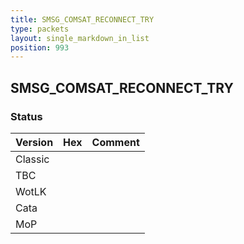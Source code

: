 ```yaml
---
title: SMSG_COMSAT_RECONNECT_TRY
type: packets
layout: single_markdown_in_list
position: 993
---
```


## SMSG_COMSAT_RECONNECT_TRY

### Status

Version    | Hex        | Comment
---------- | ---------- | ---------- 
Classic    |            |
TBC        |            |
WotLK      |            |
Cata       |            |
MoP        |            |